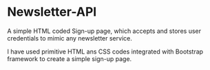 # Newsletter-API
A simple HTML coded Sign-up page, which accepts and stores user credentials to mimic any newsletter service.

I have used primitive HTML ans CSS codes integrated with Bootstrap framework to create a simple sign-up page.
